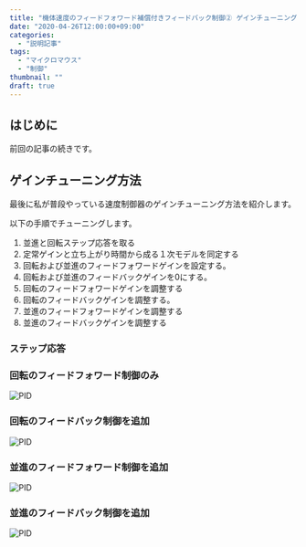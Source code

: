 ```yaml
---
title: "機体速度のフィードフォワード補償付きフィードバック制御② ゲインチューニング方法"
date: "2020-04-26T12:00:00+09:00"
categories:
  - "説明記事"
tags:
  - "マイクロマウス"
  - "制御"
thumbnail: ""
draft: true
---
```


## はじめに

前回の記事の続きです。

<!--more-->

## ゲインチューニング方法

最後に私が普段やっている速度制御器のゲインチューニング方法を紹介します。

以下の手順でチューニングします。

1. 並進と回転ステップ応答を取る
2. 定常ゲインと立ち上がり時間から成る１次モデルを同定する
3. 回転および並進のフィードフォワードゲインを設定する。
4. 回転および並進のフィードバックゲインを0にする。
5. 回転のフィードフォワードゲインを調整する
6. 回転のフィードバックゲインを調整する。
7. 並進のフィードフォワードゲインを調整する
8. 並進のフィードバックゲインを調整する

### ステップ応答

### 回転のフィードフォワード制御のみ

![PID](190811-150142.tab.svg)

### 回転のフィードバック制御を追加

![PID](190811-151445.tab.svg)

### 並進のフィードフォワード制御を追加

![PID](190811-153725.tab.svg)

### 並進のフィードバック制御を追加

![PID](190811-154249.tab.svg)

<script type="text/x-mathjax-config">
    MathJax.Hub.Config({tex2jax: {inlineMath: [['$','$'], ['\\(','\\)']]}});
</script>
